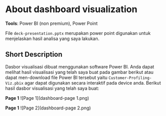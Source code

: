 # About dashboard visualization

**Tools**: Power BI (non premium), Power Point

File `deck-presentation.pptx` merupakan power point digunakan untuk menjelaskan hasil analisa yang saya lakukan.

## Short Description

Dasbor visualisasi dibuat menggunakan software Power BI. Anda dapat melihat hasil visualisasi yang telah saya buat pada gambar berikut atau dapat men-download file Power BI tersebut yaitu `Customer-Profiling-Viz.pbix` agar dapat digunakan secara interaktif pada device anda. Berikut hasil dasbor visualisasi yang telah saya buat:

**Page 1**
![Page 1](dashboard-page 1.png)

**Page 1**
![Page 2](dashboard-page 2.png)
